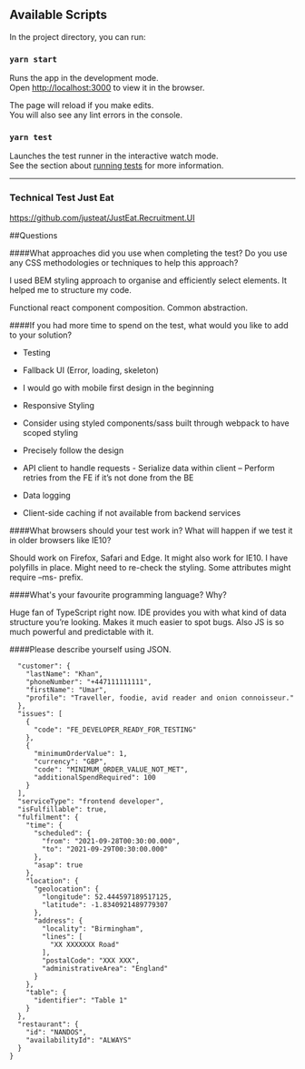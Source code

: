 ## Available Scripts

In the project directory, you can run:

### `yarn start`

Runs the app in the development mode.\
Open [http://localhost:3000](http://localhost:3000) to view it in the browser.

The page will reload if you make edits.\
You will also see any lint errors in the console.

### `yarn test`

Launches the test runner in the interactive watch mode.\
See the section about [running tests](https://facebook.github.io/create-react-app/docs/running-tests) for more information.

---
### Technical Test Just Eat

https://github.com/justeat/JustEat.Recruitment.UI

##Questions

####What approaches did you use when completing the test? Do you use any CSS methodologies or techniques to help this approach?

I used BEM styling approach to organise and efficiently select elements. It helped me to structure my code.

Functional react component composition. Common abstraction.

####If you had more time to spend on the test, what would you like to add to your solution?

- Testing

- Fallback UI (Error, loading, skeleton)

- I would go with mobile first design in the beginning

- Responsive Styling

- Consider using styled components/sass built through webpack to have scoped styling

- Precisely follow the design

- API client to handle requests - Serialize data within client – Perform retries from the FE if it’s not done from the BE

- Data logging

- Client-side caching if not available from backend services

####What browsers should your test work in? What will happen if we test it in older browsers like IE10?

Should work on Firefox, Safari and Edge. It might also work for IE10. I have polyfills in place. Might need to re-check the styling. Some attributes might require –ms- prefix.

####What's your favourite programming language? Why?

Huge fan of TypeScript right now. IDE provides you with what kind of data structure you’re looking. Makes it much easier to spot bugs. Also JS is so much powerful and predictable with it.

####Please describe yourself using JSON.

````{
  "customer": {
    "lastName": "Khan",
    "phoneNumber": "+447111111111",
    "firstName": "Umar",
    "profile": "Traveller, foodie, avid reader and onion connoisseur."
  },
  "issues": [
    {
      "code": "FE_DEVELOPER_READY_FOR_TESTING"
    },
    {
      "minimumOrderValue": 1,
      "currency": "GBP",
      "code": "MINIMUM_ORDER_VALUE_NOT_MET",
      "additionalSpendRequired": 100
    }
  ],
  "serviceType": "frontend developer",
  "isFulfillable": true,
  "fulfilment": {
    "time": {
      "scheduled": {
        "from": "2021-09-28T00:30:00.000",
        "to": "2021-09-29T00:30:00.000"
      },
      "asap": true
    },
    "location": {
      "geolocation": {
        "longitude": 52.444597189517125,
        "latitude": -1.8340921489779307
      },
      "address": {
        "locality": "Birmingham",
        "lines": [
          "XX XXXXXXX Road"
        ],
        "postalCode": "XXX XXX",
        "administrativeArea": "England"
      }
    },
    "table": {
      "identifier": "Table 1"
    }
  },
  "restaurant": {
    "id": "NANDOS",
    "availabilityId": "ALWAYS"
  }
}